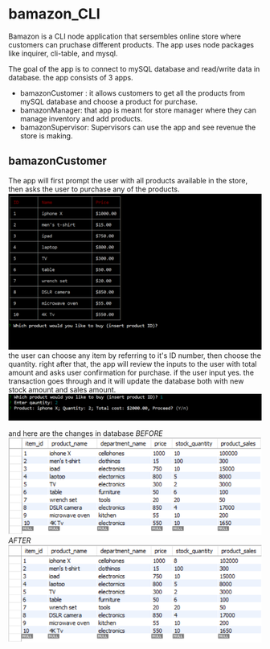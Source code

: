 # bamazon_CLI

Bamazon is a CLI node application that sersembles online store where customers can pruchase different products.
The app uses node packages like inquirer, cli-table, and mysql.

The goal of the app is to connect to mySQL database and read/write data in database.
the app consists of 3 apps.
- bamazonCustomer : it allows customers to get all the products from mySQL database and choose a product for purchase.
- bamazonManager: that app is meant for store manager where they can manage inventory and add products.
- bamazonSupervisor: Supervisors can use the app and see revenue the store is making.

## bamazonCustomer

The app will first prompt the user with all products available in the store, then asks the user to purchase any of the products.
![](images/customer1.png)
the user can choose any item by referring to it's ID number, then choose the quantity.
right after that, the app will review the inputs to the user with total amount and asks user confirmation for purchase. if the user input yes. the transaction goes through and it will update the database both with new stock amount and sales amount.
![](images/customer2.png)

and here are the changes in database
*BEFORE*
![](images/customer3.png)
*AFTER*
![](images/customer4.png)